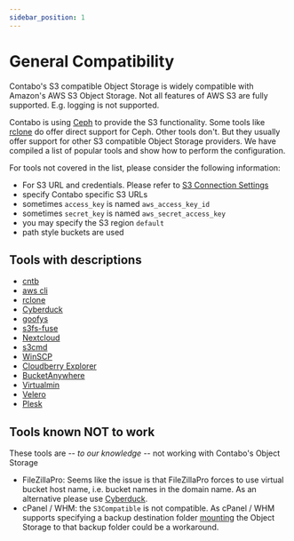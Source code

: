 ```yaml
---
sidebar_position: 1
---
```


# General Compatibility

Contabo's S3 compatible Object Storage is widely compatible with Amazon's AWS S3 Object Storage. Not all features of AWS S3 are fully supported. E.g. logging is not supported.

Contabo is using [Ceph](https://ceph.com/) to provide the S3 functionality. Some tools like [rclone](https://rclone.org/) do offer direct support for Ceph. Other tools don't. But they usually offer support for other S3 compatible Object Storage providers. We have compiled a list of popular tools and show how to perform the configuration.

For tools not covered in the list, please consider the following information:

* For S3 URL and credentials. Please refer to [S3 Connection Settings](/docs/products/Object-Storage/s3-connection-settings)
* specify Contabo specific S3 URLs
* sometimes `access_key` is named `aws_access_key_id`
* sometimes `secret_key` is named `aws_secret_access_key`
* you may specify the S3 region `default`
* path style buckets are used

## Tools with descriptions

* [cntb](/docs/products/Object-Storage/Tools/cntb)
* [aws cli](/docs/products/Object-Storage/Tools/aws-cli)
* [rclone](/docs/products/Object-Storage/Tools/rclone)
* [Cyberduck](/docs/products/Object-Storage/Tools/cyberduck)
* [goofys](/docs/products/Object-Storage/Tools/goofys)
* [s3fs-fuse](/docs/products/Object-Storage/Tools/s3fs-fuse)
* [Nextcloud](/docs/products/Object-Storage/Tools/nextcloud)
* [s3cmd](/docs/products/Object-Storage/Tools/s3cmd)
* [WinSCP](/docs/products/Object-Storage/Tools/winscp)
* [Cloudberry Explorer](/docs/products/Object-Storage/Tools/cloudberry-explorer)
* [BucketAnywhere](/docs/products/Object-Storage/Tools/bucketanywhere)
* [Virtualmin](/docs/products/Object-Storage/Tools/virtualmin)
* [Velero](/docs/products/Object-Storage/Tools/velero)
* [Plesk](/docs/products/Object-Storage/Tools/plesk)

## Tools known NOT to work

These tools are -- _to our knowledge_ -- not working with Contabo's Object Storage

* FileZillaPro: Seems like the issue is that FileZillaPro forces to use virtual bucket host name, i.e. bucket names in the domain name.
  As an alternative please use [Cyberduck](/docs/products/Object-Storage/Tools/cyberduck).
* cPanel / WHM: the `S3Compatible` is not compatible. As cPanel / WHM supports specifying a backup destination folder [mounting](/docs/products/Object-Storage/HowTo/mount) the Object Storage to that backup folder could be a workaround.
